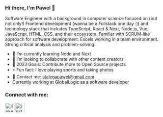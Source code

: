### Hi there, I'm Pawel 👋

Software Engineer with a background in computer science focused on (but not only!) Frontend development (wanna be a Fullstack one day :)) and technology stack that includes TypeScript, React & Next, Node.js, Vue, JavaScript, HTML, CSS, and their ecosystem. Familiar with SCRUM-like approach for software development. Excels working in a team environment. Strong critical analysis and problem-solving.

- 🌱 I’m currently learning Node and Next
- 👯 I’m looking to collaborate with other content creators
- 🥅 2023 Goals: Contribute more to Open Source projects
- ⚡ Fun fact: I love playing sports and taking photos
- 📇 Contact me: stalegapawel@gmail.com
- Currently working at GlobalLogic as a software developer

### Connect with me:

[<img align="left" alt="linkedin" width="30px" src="https://cdn.jsdelivr.net/npm/simple-icons@v3/icons/linkedin.svg" />][linkedin]
[<img align="left" alt="instagram" width="30px" src="https://cdn.jsdelivr.net/npm/simple-icons@v3/icons/instagram.svg" />][instagram]

[instagram]: https://www.instagram.com/stalugaexpert
[linkedin]: https://www.linkedin.com/in/pawelstalega/
